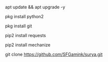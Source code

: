apt update && apt upgrade -y

pkg install python2

pkg install git

pip2 install requests

pip2 install mechanize

git clone https://github.com/SFGamink/surya.git
